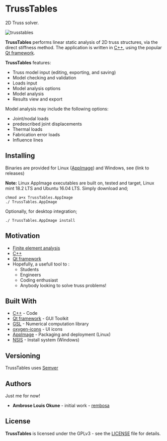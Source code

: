 # TrussTables
2D Truss solver.

![trusstables](https://user-images.githubusercontent.com/41187898/42723379-4c42bc4c-8765-11e8-83b1-3e5d8699c136.png)

__TrussTables__ performs linear static analysis of 2D truss structures, via the direct stiffness method. The application is written in [C++](https://en.wikipedia.org/wiki/C%2B%2B "C++ Wikipedia"), using the popular [Qt framework](https://www.qt.io/ "Qt").

__TrussTables__ features:

* Truss model input (editing, exporting, and saving)
* Model checking and validation
* Loads input
* Model analysis options
* Model analysis
* Results view and export

Model analysis may include the following options:

* Joint/nodal loads
* predescribed joint displacements
* Thermal loads
* Fabrication error loads
* Influence lines

## Installing

Binaries are provided for Linux ([AppImage](https://en.wikipedia.org/wiki/AppImage "AppImage")) and Windows, see (link to releases)

**Note:**
Linux AppImage executables are built on, tested and target, Linux mint 18.2 LTS and Ubuntu 16.04 LTS.
Simply download and;
```
chmod a+x TrussTables.AppImage
./ TrussTables.AppImage
```
Optionally, for desktop integration;
```
./ TrussTables.AppImage install
```

## Motivation

* [Finite element analysis](https://en.wikipedia.org/wiki/Finite_element_method "Finite element method")
* [C++](https://en.wikipedia.org/wiki/C%2B%2B "C++ Wikipedia")
* [Qt framework](https://www.qt.io/ "Qt")
* Hopefully, a usefull tool to :
  * Students
  * Engineers
  * Coding enthusiast
  * Anybody looking to solve truss problems!

## Built With

* [C++](https://en.wikipedia.org/wiki/C%2B%2B "C++ Wikipedia") - Code
* [Qt framework](https://www.qt.io/ "Qt") - GUI Toolkit
* [GSL](https://www.gnu.org/software/gsl/ "GNU Scientific Library") - Numerical computation library
* [oxygen-icons](https://github.com/KDE/oxygen-icons "oxygen-icons") - UI icons
* [AppImage](https://en.wikipedia.org/wiki/AppImage "AppImage") - Packaging and deployment (Linux)
* [NSIS](http://nsis.sourceforge.net/Main_Page "NSIS") - Install system (Windows)

## Versioning

TrussTables uses [Semver](https://semver.org/ "SemVer")

## Authors

Just me for now!

* __Ambrose Louis Okune__ - initial work - [rembosa](https://github.com/rembosa)

## License

__TrussTables__ is licensed under the GPLv3 - see the [LICENSE](https://github.com/rembosa/TrussTables/blob/master/LICENSE) file for details.
